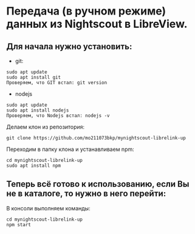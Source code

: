 # Передача (в ручном режиме) данных из Nightscout в LibreView.

## Для начала нужно установить:
- git:
```
sudo apt update
sudo apt install git
Проверяем, что GIT встал: git version
```
- nodejs
```
sudo apt update
sudo apt install nodejs
Проверяем, что Nodejs встал: nodejs -v
```

Делаем клон из репозитория:
```
git clone https://github.com/mo211073bkp/mynightscout-librelink-up
```

Переходим в папку клона и устанавливаем npm:
```
cd mynightscout-librelink-up
sudo apt install npm
```


## Теперь всё готово к использованию, если Вы не в каталоге, то нужно в него перейти:

В консоли выполняем команды:
```
cd mynightscout-librelink-up
npm start
```
